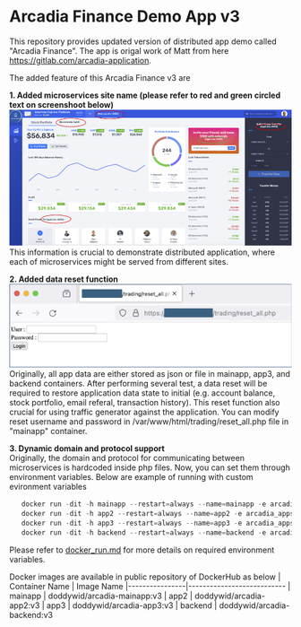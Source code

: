 # **Arcadia Finance Demo App v3**

This repository provides updated version of distributed app demo called "Arcadia Finance".
The app is origal work of Matt from here https://gitlab.com/arcadia-application.

The added feature of this Arcadia Finance v3 are

**1. Added microservices site name (please refer to red and green circled text on screenshoot below)**\
   ![alt text](https://github.com/doddywid/doddywid-demo-app-arcadia-finance-v3/blob/main/arcadia-with-app-site-info.png)\
   This information is crucial to demonstrate distributed application, where each of microservices might be served from different sites.

  
**2. Added data reset function**\
   ![alt text](https://github.com/doddywid/doddywid-demo-app-arcadia-finance-v3/blob/main/arcadia-reset-all.png)\
   Originally, all app data are either stored as json or file in mainapp, app3, and backend containers. After performing several test, a data reset will be required to restore application data state to initial (e.g. account balance, stock portfolio, email referal, transaction history). This reset function also crucial for using traffic generator against the application.
   You can modify reset username and password in /var/www/html/trading/reset_all.php file in "mainapp" container.


**3. Dynamic domain and protocol support**\
   Originally, the domain and protocol for communicating between microservices is hardcoded inside php files. Now, you can set them through environment variables.
   Below are example of running with custom evironment variables
```python
   docker run -dit -h mainapp --restart=always --name=mainapp -e arcadia_appsite="aws2" -e arcadia_proto="https://" -e arcadia_domain="arcadia.example.com" -p 80:80 doddywid/arcadia-mainapp:v3
   docker run -dit -h app2 --restart=always --name=app2 -e arcadia_appsite="aws2" -e arcadia_proto="https://" -e arcadia_domain="arcadia.example.com" -p 81:80 doddywid/arcadia-app2:v3
   docker run -dit -h app3 --restart=always --name=app3 -e arcadia_appsite="aws2" -e arcadia_proto="https://" -e arcadia_domain="arcadia.example.com" -p 82:80 doddywid/arcadia-app3:v3
   docker run -dit -h backend --restart=always --name=backend -e arcadia_appsite="aws2" -e arcadia_proto="https://" -e arcadia_domain="arcadia.example.com" -p 83:80 doddywid/arcadia-backend:v3
```
   Please refer to [docker_run.md](https://github.com/doddywid/doddywid-demo-app-arcadia-finance-v3/blob/main/docker_run.md) for more details on required environment variables.




Docker images are available in public repository of DockerHub as below
| Container Name | Image Name 
|----------------|---------------------------
| mainapp        | doddywid/arcadia-mainapp:v3
| app2           | doddywid/arcadia-app2:v3
| app3           | doddywid/arcadia-app3:v3
| backend        | doddywid/arcadia-backend:v3
